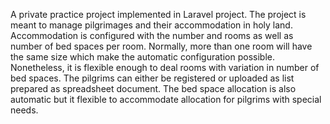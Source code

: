 A private practice project implemented in Laravel project. The project is meant to manage pilgrimages and their accommodation in holy land. Accommodation is configured with the number and rooms as well as number of bed spaces per room. Normally, more than one room will have the same size which make the automatic configuration possible. Nonetheless, it is flexible enough to deal rooms with variation in number of bed spaces. The pilgrims can either be registered or uploaded as list prepared as spreadsheet document. The bed space allocation is also automatic but it flexible to accommodate allocation for pilgrims with special needs.
